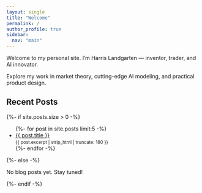 ```yaml
---
layout: single
title: "Welcome"
permalink: /
author_profile: true
sidebar:
  nav: "main"
---
```


Welcome to my personal site. I’m Harris Landgarten — inventor, trader, and AI innovator.

Explore my work in market theory, cutting-edge AI modeling, and practical product design.

## Recent Posts
{%- if site.posts.size > 0 -%}
<ul>
  {%- for post in site.posts limit:5 -%}
    <li>
      <a href="{{ post.url | relative_url }}">{{ post.title }}</a><br />
      <small>{{ post.excerpt | strip_html | truncate: 160 }}</small>
    </li>
  {%- endfor -%}
</ul>
{%- else -%}
<p>No blog posts yet. Stay tuned!</p>
{%- endif -%}

